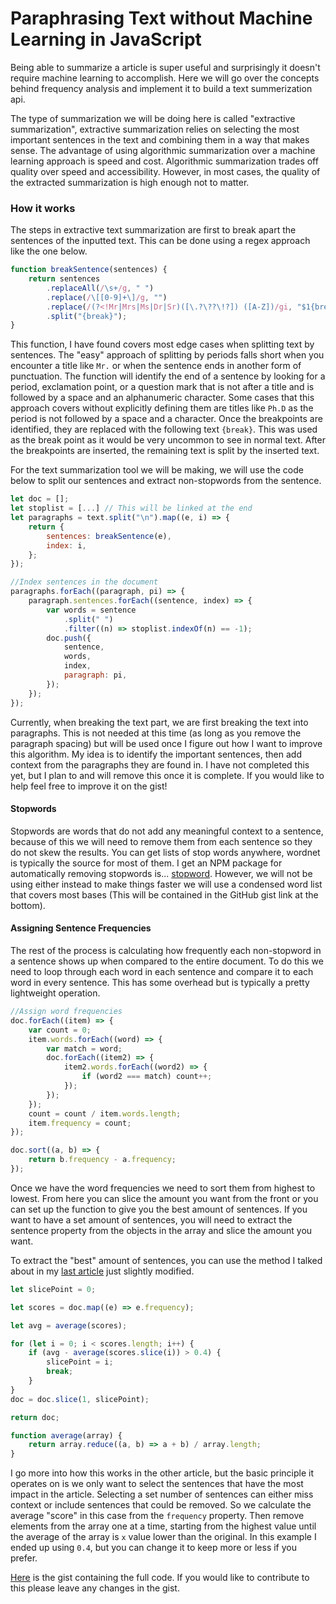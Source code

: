 # Paraphrasing Text without Machine Learning in JavaScript
Being able to summarize a article is super useful and surprisingly it doesn't require machine learning to accomplish. Here we will go over the concepts behind frequency analysis and implement it to build a text summerization api.

The type of summarization we will be doing here is called "extractive summarization", extractive summarization relies on selecting the most important sentences in the text and combining them in a way that makes sense. The advantage of using algorithmic summarization over a machine learning approach is speed and cost. Algorithmic summarization trades off quality over speed and accessibility.  However, in most cases, the quality of the extracted summarization is high enough not to matter.

### How it works

The steps in extractive text summarization are first to break apart the sentences of the inputted text. This can be done using a regex approach like the one below.

```javascript
function breakSentence(sentences) {
    return sentences
        .replaceAll(/\s+/g, " ")
        .replace(/\[[0-9]+\]/g, "")
        .replace(/(?<!Mr|Mrs|Ms|Dr|Sr)([\.?\??\!?]) ([A-Z])/gi, "$1{break}$2")
        .split("{break}");
}
```

This function, I have found covers most edge cases when splitting text by sentences. The "easy" approach of splitting by periods falls short when you encounter a title like `Mr.` or when the sentence ends in another form of punctuation. The function will identify the end of a sentence by looking for a period, exclamation point, or a question mark that is not after a title and is followed by a space and an alphanumeric character. Some cases that this approach covers without explicitly defining them are titles like `Ph.D` as the period is not followed by a space and a character.  Once the breakpoints are identified, they are replaced with the following text `{break}`. This was used as the break point as it would be very uncommon to see in normal text. After the breakpoints are inserted, the remaining text is split by the inserted text.

For the text summarization tool we will be making, we will use the code below to split our sentences and extract non-stopwords from the sentence.

```javascript
let doc = [];
let stoplist = [...] // This will be linked at the end
let paragraphs = text.split("\n").map((e, i) => {
    return {
        sentences: breakSentence(e),
        index: i,
    };
});

//Index sentences in the document
paragraphs.forEach((paragraph, pi) => {
    paragraph.sentences.forEach((sentence, index) => {
        var words = sentence
            .split(" ")
            .filter((n) => stoplist.indexOf(n) == -1);
        doc.push({
            sentence,
            words,
            index,
            paragraph: pi,
        });
    });
});
```

Currently, when breaking the text part, we are first breaking the text into paragraphs. This is not needed at this time (as long as you remove the paragraph spacing) but will be used once I figure out how I want to improve this algorithm. My idea is to identify the important sentences, then add context from the paragraphs they are found in. I have not completed this yet, but I plan to and will remove this once it is complete. If you would like to help feel free to improve it on the gist!

#### Stopwords

Stopwords are words that do not add any meaningful context to a sentence, because of this we will need to remove them from each sentence so they do not skew the results. You can get lists of stop words anywhere, wordnet is typically the source for most of them. I get an NPM package for automatically removing stopwords is... [stopword](https://www.npmjs.com/package/stopword "Stopword"). However, we will not be using either instead to make things faster we will use a condensed word list that covers most bases (This will be contained in the GitHub gist link at the bottom). 

#### Assigning Sentence Frequencies

The rest of the process is calculating how frequently each non-stopword in a sentence shows up when compared to the entire document. To do this we need to loop through each word in each sentence and compare it to each word in every sentence. This has some overhead but is typically a pretty lightweight operation. 

```javascript
//Assign word frequencies
doc.forEach((item) => {
    var count = 0;
    item.words.forEach((word) => {
        var match = word;
        doc.forEach((item2) => {
            item2.words.forEach((word2) => {
                if (word2 === match) count++;
            });
        });
    });
    count = count / item.words.length;
    item.frequency = count;
});

doc.sort((a, b) => {
    return b.frequency - a.frequency;
});
```

Once we have the word frequencies we need to sort them from highest to lowest. From here you can slice the amount you want from the front or you can set up the function to give you the best amount of sentences. If you want to have a set amount of sentences, you will need to extract the sentence property from the objects in the array and slice the amount you want. 

To extract the "best" amount of sentences, you can use the method I talked about in my [last article](https://decode.sh/redirecting-users-to-the-correct-page-after-a-404-error) just slightly modified.

```javascript
let slicePoint = 0;

let scores = doc.map((e) => e.frequency);

let avg = average(scores);

for (let i = 0; i < scores.length; i++) {
    if (avg - average(scores.slice(i)) > 0.4) {
        slicePoint = i;
        break;
    }
}
doc = doc.slice(1, slicePoint);

return doc;
```

```javascript
function average(array) {
    return array.reduce((a, b) => a + b) / array.length;
}
```

I go more into how this works in the other article, but the basic principle it operates on is we only want to select the sentences that have the most impact in the article. Selecting a set number of sentences can either miss context or include sentences that could be removed. So we calculate the average "score" in this case from the `frequency` property. Then remove elements from the array one at a time, starting from the highest value until the average of the array is `x` value lower than the original. In this example I ended up using `0.4`, but you can change it to keep more or less if you prefer.

[Here](https://gist.github.com/lakefox/f67e5c34ddbcafde2a4c5f030db55a70) is the gist containing the full code. If you would like to contribute to this please leave any changes in the gist.